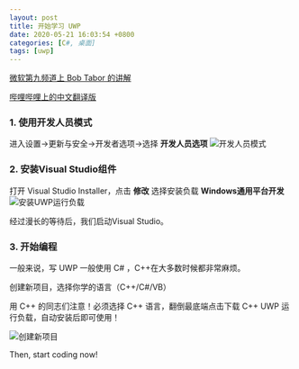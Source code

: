 ```yaml
---
layout: post
title: 开始学习 UWP
date: 2020-05-21 16:03:54 +0800
categories: [C#, 桌面]
tags: [uwp]
---
```

[微软第九频道上 Bob Tabor 的讲解](https://channel9.msdn.com/Series/Windows-10-development-for-absolute-beginners)

[哔哩哔哩上的中文翻译版](https://www.bilibili.com/video/BV1Ys411h7G1)

###  1. 使用开发人员模式
进入设置->更新与安全->开发者选项->选择 **开发人员选项**
![开发人员模式](https://laipuran.github.io/blog-img/%E5%BC%80%E5%8F%91%E4%BA%BA%E5%91%98%E6%A8%A1%E5%BC%8F.png)

###  2. 安装Visual Studio组件
打开 Visual Studio Installer，点击 **修改** 选择安装负载 **Windows通用平台开发**
![安装UWP运行负载](https://laipuran.github.io/blog-img/%E5%AE%89%E8%A3%85UWP%E8%BF%90%E8%A1%8C%E8%B4%9F%E8%BD%BD.png)

经过漫长的等待后，我们启动Visual Studio。

###  3. 开始编程
一般来说，写 UWP 一般使用 C# ，C++在大多数时候都非常麻烦。

创建新项目，选择你学的语言（C++/C#/VB）

用 C++ 的同志们注意！必须选择 C++ 语言，翻倒最底端点击下载 C++ UWP 运行负载，自动安装后即可使用！

![创建新项目](https://laipuran.github.io/blog-img/%E5%88%9B%E5%BB%BA%E6%96%B0%E9%A1%B9%E7%9B%AE.png)

Then, start coding now!

<script src="https://utteranc.es/client.js"
        repo="laipuran/laipuran.github.io"
        issue-term="title"
        label="💬Comment"
        theme="github-dark"
        crossorigin="anonymous"
        async>
</script>
